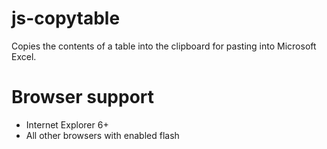 js-copytable
============

Copies the contents of a table into the clipboard for pasting into Microsoft Excel.


Browser support
===============

 - Internet Explorer 6+
 - All other browsers with enabled flash